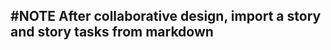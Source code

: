 ## #NOTE After collaborative design, import a story and story tasks from markdown
<!--  +story -->
<!-- created:2023-09-12T02:08:13.750Z task-id:tlLLv order:0 story-id:Start-task -->

